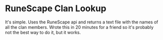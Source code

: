 # RuneScape Clan Lookup

It's simple. Uses the RuneScape api and returns a text file with the names of all the clan members. 
Wrote this in 20 minutes for a friend so it's probably not the best way to do it, but it works.
